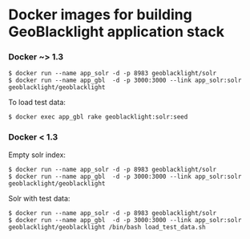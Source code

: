 

# Docker images for building GeoBlacklight application stack


### Docker ~> 1.3

	$ docker run --name app_solr -d -p 8983 geoblacklight/solr
	$ docker run --name app_gbl  -d -p 3000:3000 --link app_solr:solr geoblacklight/geoblacklight

To load test data:

	$ docker exec app_gbl rake geoblacklight:solr:seed

### Docker < 1.3

Empty solr index:

	$ docker run --name app_solr -d -p 8983 geoblacklight/solr
	$ docker run --name app_gbl  -d -p 3000:3000 --link app_solr:solr geoblacklight/geoblacklight

Solr with test data:

	$ docker run --name app_solr -d -p 8983 geoblacklight/solr
	$ docker run --name app_gbl  -d -p 3000:3000 --link app_solr:solr geoblacklight/geoblacklight /bin/bash load_test_data.sh
